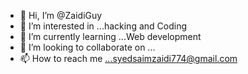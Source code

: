 - 👋 Hi, I’m @ZaidiGuy
- 👀 I’m interested in ...hacking and Coding
- 🌱 I’m currently learning ...Web development
- 💞️ I’m looking to collaborate on ...
- 📫 How to reach me ...syedsaimzaidi774@gmail.com

<!---
ZaidiGuy/ZaidiGuy is a ✨ special ✨ repository because its `README.md` (this file) appears on your GitHub profile.
You can click the Preview link to take a look at your changes.
--->
